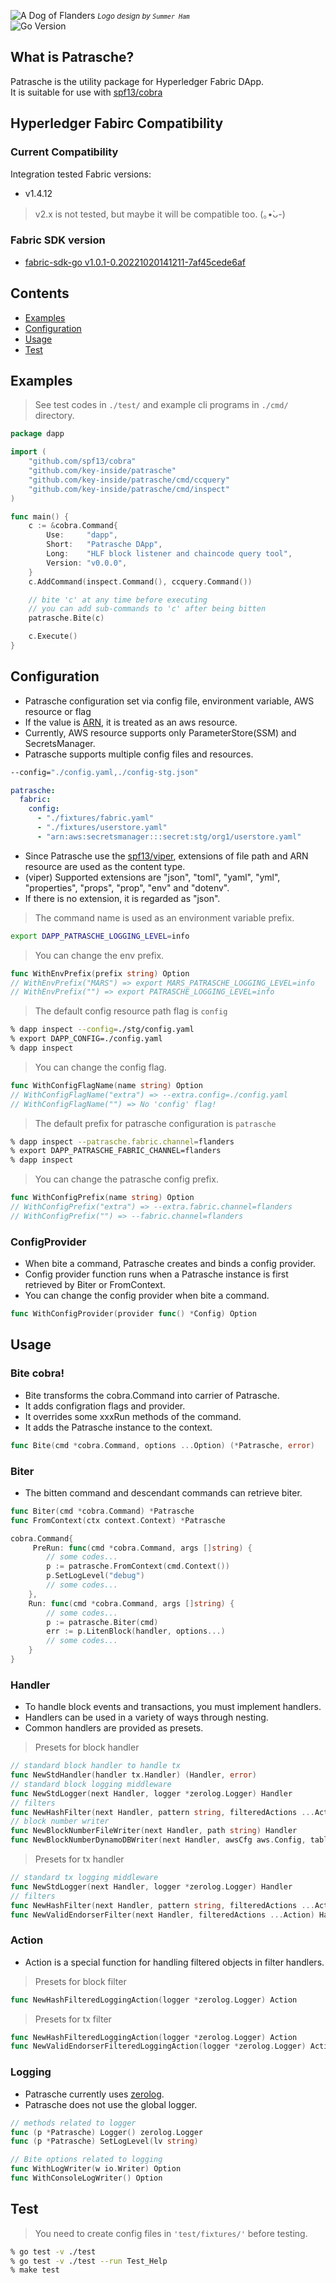 ![A Dog of Flanders][patrasche-logo] <small>*Logo design by `Summer Ham`*</small>  
![Go Version][go-version-image]

## What is Patrasche?

Patrasche is the utility package for Hyperledger Fabric DApp.  
It is suitable for use with [spf13/cobra][github-cobra]

## Hyperledger Fabirc Compatibility

### Current Compatibility

Integration tested Fabric versions:
- v1.4.12
> v2.x is not tested, but maybe it will be compatible too. (｡•̀ᴗ-)

### Fabric SDK version

- [fabric-sdk-go v1.0.1-0.20221020141211-7af45cede6af][github-fabirc-sdk-go]

## Contents

- [Examples](#Examples)
- [Configuration](#Configuration)
- [Usage](#Usage)
- [Test](#Test)

## Examples

> See test codes in `./test/` and example cli programs in `./cmd/` directory.

```go
package dapp

import (
    "github.com/spf13/cobra"
	"github.com/key-inside/patrasche"
	"github.com/key-inside/patrasche/cmd/ccquery"
	"github.com/key-inside/patrasche/cmd/inspect"
)

func main() {
    c := &cobra.Command{
		Use:     "dapp",
		Short:   "Patrasche DApp",
		Long:    "HLF block listener and chaincode query tool",
		Version: "v0.0.0",
	}
	c.AddCommand(inspect.Command(), ccquery.Command())

    // bite 'c' at any time before executing
    // you can add sub-commands to 'c' after being bitten
    patrasche.Bite(c)

    c.Execute()
}
```

## Configuration

* Patrasche configuration set via config file, environment variable, AWS resource or flag
* If the value is [ARN][arn-doc], it is treated as an aws resource.
* Currently, AWS resource supports only ParameterStore(SSM) and SecretsManager.
* Patrasche supports multiple config files and resources.

```sh
--config="./config.yaml,./config-stg.json"
```

```yaml
patrasche:
  fabric:
    config:
      - "./fixtures/fabric.yaml"
      - "./fixtures/userstore.yaml"
      - "arn:aws:secretsmanager:::secret:stg/org1/userstore.yaml"
```

* Since Patrasche use the [spf13/viper][github-viper], extensions of file path and ARN resource are used as the content type.
* (viper) Supported extensions are "json", "toml", "yaml", "yml", "properties", "props", "prop", "env" and "dotenv".
* If there is no extension, it is regarded as "json".

> The command name is used as an environment variable prefix.

```sh
export DAPP_PATRASCHE_LOGGING_LEVEL=info
```

> You can change the env prefix.

```go
func WithEnvPrefix(prefix string) Option
// WithEnvPrefix("MARS") => export MARS_PATRASCHE_LOGGING_LEVEL=info
// WithEnvPrefix("") => export PATRASCHE_LOGGING_LEVEL=info
```

> The default config resource path flag is `config`

```sh
% dapp inspect --config=./stg/config.yaml
% export DAPP_CONFIG=./config.yaml
% dapp inspect
```

> You can change the config flag.

```go
func WithConfigFlagName(name string) Option
// WithConfigFlagName("extra") => --extra.config=./config.yaml
// WithConfigFlagName("") => No 'config' flag!
```

> The default prefix for patrasche configuration is `patrasche`

```sh
% dapp inspect --patrasche.fabric.channel=flanders
% export DAPP_PATRASCHE_FABRIC_CHANNEL=flanders
% dapp inspect
```

> You can change the patrasche config prefix.

```go
func WithConfigPrefix(name string) Option
// WithConfigPrefix("extra") => --extra.fabric.channel=flanders
// WithConfigPrefix("") => --fabric.channel=flanders
```

### ConfigProvider

* When bite a command, Patrasche creates and binds a config provider.
* Config provider function runs when a Patrasche instance is first retrieved by Biter or FromContext.
* You can change the config provider when bite a command.

```go
func WithConfigProvider(provider func() *Config) Option
```

## Usage

### Bite cobra!

* Bite transforms the cobra.Command into carrier of Patrasche.
* It adds configration flags and provider.  
* It overrides some xxxRun methods of the command.
* It adds the Patrasche instance to the context.

```go
func Bite(cmd *cobra.Command, options ...Option) (*Patrasche, error)
```

### Biter

* The bitten command and descendant commands can retrieve biter.

```go
func Biter(cmd *cobra.Command) *Patrasche
func FromContext(ctx context.Context) *Patrasche
```

```go
cobra.Command{
     PreRun: func(cmd *cobra.Command, args []string) {
        // some codes...
        p := patrasche.FromContext(cmd.Context())
        p.SetLogLevel("debug")
        // some codes...
    },
    Run: func(cmd *cobra.Command, args []string) {
        // some codes...
        p := patrasche.Biter(cmd)
        err := p.LitenBlock(handler, options...)
        // some codes...
    }
}
```

### Handler

* To handle block events and transactions, you must implement handlers.
* Handlers can be used in a variety of ways through nesting.
* Common handlers are provided as presets.

> Presets for block handler

```go
// standard block handler to handle tx
func NewStdHandler(handler tx.Handler) (Handler, error)
// standard block logging middleware
func NewStdLogger(next Handler, logger *zerolog.Logger) Handler
// filters
func NewHashFilter(next Handler, pattern string, filteredActions ...Action) Handler
// block number writer
func NewBlockNumberFileWriter(next Handler, path string) Handler
func NewBlockNumberDynamoDBWriter(next Handler, awsCfg aws.Config, table string, itemFactory func(*Block) any) Handler 
```

> Presets for tx handler

```go
// standard tx logging middleware
func NewStdLogger(next Handler, logger *zerolog.Logger) Handler
// filters
func NewHashFilter(next Handler, pattern string, filteredActions ...Action) Handler
func NewValidEndorserFilter(next Handler, filteredActions ...Action) Handler
```

### Action

* Action is a special function for handling filtered objects in filter handlers.

> Presets for block filter

```go
func NewHashFilteredLoggingAction(logger *zerolog.Logger) Action
```

> Presets for tx filter

```go
func NewHashFilteredLoggingAction(logger *zerolog.Logger) Action
func NewValidEndorserFilteredLoggingAction(logger *zerolog.Logger) Action
```

### Logging

* Patrasche currently uses [zerolog][github-zerolog].
* Patrasche does not use the global logger.

```go
// methods related to logger
func (p *Patrasche) Logger() zerolog.Logger
func (p *Patrasche) SetLogLevel(lv string)

// Bite options related to logging
func WithLogWriter(w io.Writer) Option
func WithConsoleLogWriter() Option
```

## Test

> You need to create config files in `'test/fixtures/'` before testing.

```sh
% go test -v ./test
% go test -v ./test --run Test_Help
% make test
```

<!-- references /-->
[patrasche-logo]:   ./logo-1.jpg
[go-version-image]: https://img.shields.io/badge/go%20version-%3E=1.18-61CFDD.svg?style=flat-square

[arn-doc]: https://docs.aws.amazon.com/general/latest/gr/aws-arns-and-namespaces.html

[github-fabirc-sdk-go]: https://github.com/hyperledger/fabric-sdk-go/tree/7af45cede6afa3939a9574bc9948cca9fb424257
[github-cobra]:   https://github.com/spf13/cobra
[github-viper]:   https://github.com/spf13/viper
[github-zerolog]: https://github.com/rs/zerolog
